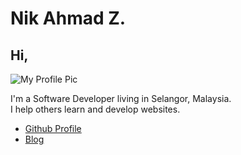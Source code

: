 # Nik Ahmad Z.
## Hi,

![My Profile Pic](https://avatars0.githubusercontent.com/u/7868782?v=4&s=160)

I'm a Software Developer living in Selangor, Malaysia.  
I help others learn and develop websites.

- [Github Profile](https://github.com/nikahmadz)
- [Blog](https://nikahmadz.blogspot.com)
